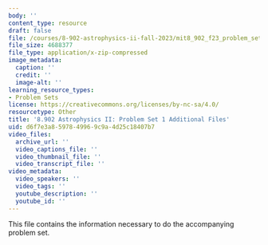 ```yaml
---
body: ''
content_type: resource
draft: false
file: /courses/8-902-astrophysics-ii-fall-2023/mit8_902_f23_problem_set_1_additional_files.zip
file_size: 4688377
file_type: application/x-zip-compressed
image_metadata:
  caption: ''
  credit: ''
  image-alt: ''
learning_resource_types:
- Problem Sets
license: https://creativecommons.org/licenses/by-nc-sa/4.0/
resourcetype: Other
title: '8.902 Astrophysics II: Problem Set 1 Additional Files'
uid: d6f7e3a8-5978-4996-9c9a-4d25c18407b7
video_files:
  archive_url: ''
  video_captions_file: ''
  video_thumbnail_file: ''
  video_transcript_file: ''
video_metadata:
  video_speakers: ''
  video_tags: ''
  youtube_description: ''
  youtube_id: ''
---
```

This file contains the information necessary to do the accompanying problem set.